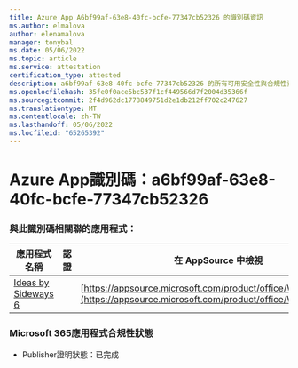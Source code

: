 ```yaml
---
title: Azure App A6bf99af-63e8-40fc-bcfe-77347cb52326 的識別碼資訊
ms.author: elmalova
author: elenamalova
manager: tonybal
ms.date: 05/06/2022
ms.topic: article
ms.service: attestation
certification_type: attested
description: a6bf99af-63e8-40fc-bcfe-77347cb52326 的所有可用安全性與合規性資訊。
ms.openlocfilehash: 35fe0f0ace5bc537f1cf449566d7f2004d35366f
ms.sourcegitcommit: 2f4d962dc1778849751d2e1db212ff702c247627
ms.translationtype: MT
ms.contentlocale: zh-TW
ms.lasthandoff: 05/06/2022
ms.locfileid: "65265392"
---
```

# <a name="azure-app-id-a6bf99af-63e8-40fc-bcfe-77347cb52326"></a>Azure App識別碼：a6bf99af-63e8-40fc-bcfe-77347cb52326


### <a name="apps-associated-with-this-id"></a>與此識別碼相關聯的應用程式：
| **應用程式名稱** | **認證** | **在 AppSource 中檢視** |
|--------------|---------------|-----------------------|
| [Ideas by Sideways 6](../forward/WA200002782.md) |  | [https://appsource.microsoft.com/product/office/WA200002782](https://appsource.microsoft.com/product/office/WA200002782) |

### <a name="microsoft-365-app-compliance-status"></a>Microsoft 365應用程式合規性狀態
- Publisher證明狀態：已完成
